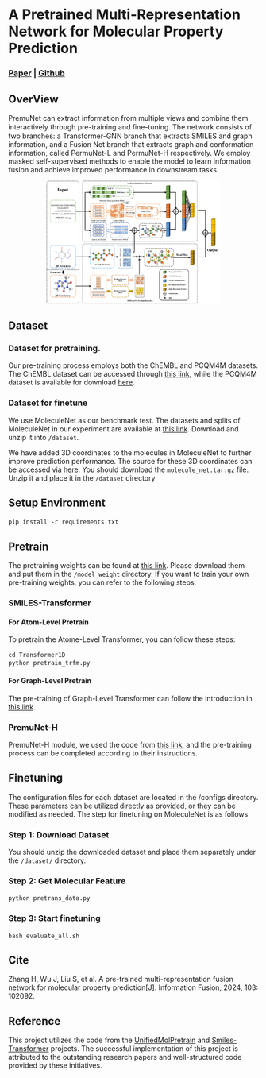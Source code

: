 # A Pretrained Multi-Representation Network for Molecular Property Prediction
### [Paper](https://www.sciencedirect.com/science/article/pii/S1566253523004086) | [Github](https://github.com/A-Gentle-Cat/PremuNet) 

## OverView

PremuNet can extract information from multiple views and combine them interactively through pre-training and ﬁne-tuning. The network consists of two branches: a Transformer-GNN branch that extracts SMILES and graph information, and a Fusion Net branch that extracts graph and conformation information, called PermuNet-L and PermuNet-H respectively. We employ masked self-supervised methods to enable the model to learn information fusion and achieve improved performance in downstream tasks.
<div align="center">
<img width="2500" src="DrawGraph/totalmodel.png" alt="totalmodel" style="zoom:14%;" />
</div>

## Dataset
### Dataset for pretraining.
Our pre-training process employs both the ChEMBL and PCQM4M datasets. The ChEMBL dataset can be accessed through [this link](https://chembl.gitbook.io/chembl-interface-documentation/downloads), while the PCQM4M dataset is available for download [here](http://ogb-data.stanford.edu/data/lsc/pcqm4m-v2-train.sdf.tar.gz).
### Dataset for finetune
We use MoleculeNet as our benchmark test. The datasets and splits of MoleculeNet in our experiment are available at [this link](http://snap.stanford.edu/ogb/data/graphproppred/csv_mol_download/). Download and unzip it into `/dataset`.

We have added 3D coordinates to the molecules in MoleculeNet to further improve prediction performance. The source for these 3D coordinates can be accessed via [here](https://dataverse.harvard.edu/dataset.xhtml?persistentId=doi:10.7910/DVN/JNGTDF). 
You should download the `molecule_net.tar.gz` file. Unzip it and place it in the `/dataset` directory
## Setup Environment
```shell
pip install -r requirements.txt
```
## Pretrain
The pretraining weights can be found at [this link](https://drive.google.com/drive/folders/16ANfFYW4uKYrBzn56v94hkAGu4yGg7tM?usp=share_link).
Please download them and put them in the `/model_weight` directory.
If you want to train your own pre-training weights, you can refer to the following steps.
### SMILES-Transformer
#### For Atom-Level Pretrain
To pretrain the Atome-Level Transformer, you can follow these steps:
```shell
cd Transformer1D
python pretrain_trfm.py
```
#### For Graph-Level Pretrain
The pre-training of Graph-Level Transformer can follow the introduction in [this link](https://github.com/DSPsleeporg/smiles-transformer).
### PremuNet-H
PremuNet-H module, we used the code from [this link](https://github.com/teslacool/UnifiedMolPretrain), and the pre-training process can be completed according to their instructions.
## Finetuning
The configuration files for each dataset are located in the /configs directory. These parameters can be utilized directly as provided, or they can be modified as needed. The step for finetuning on MoleculeNet is as follows
### Step 1: Download Dataset
You should unzip the downloaded dataset and place them separately under the `/dataset/` directory.
### Step 2: Get Molecular Feature
```shell
python pretrans_data.py
```
### Step 3: Start finetuning
```shell
bash evaluate_all.sh
```

## Cite
Zhang H, Wu J, Liu S, et al. A pre-trained multi-representation fusion network for molecular property prediction[J]. Information Fusion, 2024, 103: 102092.
## Reference
This project utilizes the code from the [UnifiedMolPretrain](https://github.com/teslacool/UnifiedMolPretrain) and [Smiles-Transformer](https://github.com/DSPsleeporg/smiles-transformer) projects. The successful implementation of this project is attributed to the outstanding research papers and well-structured code provided by these initiatives.
